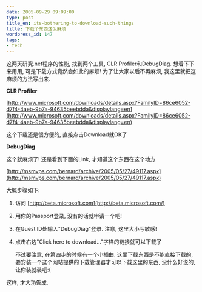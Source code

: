 ```yaml
---
date: 2005-09-29 09:09:00
type: post
title_en: its-bothering-to-download-such-things
title: 下载个东西这么麻烦
wordpress_id: 147
tags:
- tech
---
```


这两天研究.net程序的性能, 找到两个工具, CLR Profiler和DebugDiag. 想着下下来用用, 可是下载方式竟然会如此的麻烦! 为了让大家以后不再麻烦, 我这里就把这麻烦的方法写出来.  
  
**CLR Profiler**  

[http://www.microsoft.com/downloads/details.aspx?FamilyID=86ce6052-d7f4-4aeb-9b7a-94635beebdda&displaylang=en](http://www.microsoft.com/downloads/details.aspx?FamilyID=86ce6052-d7f4-4aeb-9b7a-94635beebdda&displaylang=en)  

这个下载还是很方便的, 直接点击Download就OK了  
  
**DebugDiag**  

这个就麻烦了! 还是看到下面的Link, 才知道这个东西在这个地方  

[http://msmvps.com/bernard/archive/2005/05/27/49117.aspx](http://msmvps.com/bernard/archive/2005/05/27/49117.aspx)  
  
大概步骤如下:  

1. 访问 [http://beta.microsoft.com](http://beta.microsoft.com/)  
2. 用你的Passport登录, 没有的话就申请一个吧!  
3. 在Guest ID处输入"DebugDiag"登录. 注意, 这里大小写敏感!  
4. 点击右边"Click here to download..."字样的链接就可以下载了  

	不过要注意, 在第四步的时候有一个小插曲. 这里下载东西是不能直接下载的, 要安装一个这个网站提供的下载管理器才可以下载这里的东西, 没什么好说的, 让你装就装吧:(  
  
这样, 才大功告成.
